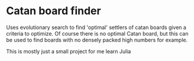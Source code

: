 # Catan board finder
Uses evolutionary search to find 'optimal' settlers of catan boards given a criteria to optimize. Of course there is no optimal Catan board, but this can be used to find boards with no densely packed high numbers for example.


This is mostly just a small project for me learn Julia
